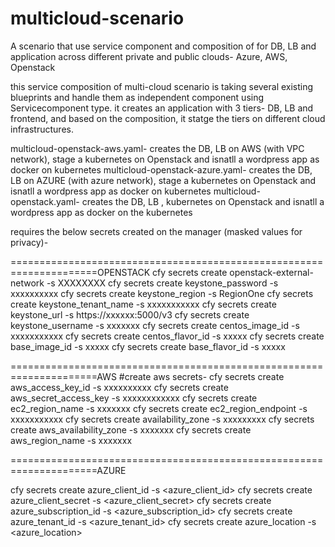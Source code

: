# multicloud-scenario
A scenario that use service component and composition of  for DB, LB and application across different private and public clouds- Azure, AWS, Openstack


this service composition of multi-cloud scenario is taking several existing blueprints and handle them as independent component using Servicecomponent type.
it creates an application with 3 tiers-
DB, LB and frontend, and based on the composition, it statge the tiers on different cloud infrastructures.

multicloud-openstack-aws.yaml- creates the DB, LB on AWS (with VPC network), stage a kubernetes on Openstack and isnatll a wordpress app as docker on kubernetes
multicloud-openstack-azure.yaml- creates the DB, LB on AZURE (with azure network), stage a kubernetes on Openstack and isnatll a wordpress app as docker on kubernetes
multicloud-openstack.yaml- creates the DB, LB , kubernetes on Openstack and isnatll a wordpress app as docker on the kubernetes


requires the below secrets created on the manager (masked values for privacy)-

=====================================================================OPENSTACK
cfy secrets create openstack-external-network -s XXXXXXXX
cfy secrets create keystone_password -s xxxxxxxxxx
cfy secrets create keystone_region -s RegionOne
cfy secrets create keystone_tenant_name -s xxxxxxxxxxx
cfy secrets create keystone_url -s https://xxxxxx:5000/v3
cfy secrets create keystone_username -s xxxxxxx
cfy secrets create centos_image_id -s xxxxxxxxxxx
cfy secrets create centos_flavor_id -s xxxxx
cfy secrets create base_image_id -s xxxxx
cfy secrets create base_flavor_id -s xxxxx

=====================================================================AWS
#create aws secrets-
cfy secrets create aws_access_key_id -s xxxxxxxxxx
cfy secrets create aws_secret_access_key -s xxxxxxxxxxxx
cfy secrets create ec2_region_name -s xxxxxxx
cfy secrets create ec2_region_endpoint -s xxxxxxxxxxx
cfy secrets create availability_zone -s xxxxxxxxx
cfy secrets create aws_availability_zone -s xxxxxxx
cfy secrets create aws_region_name -s xxxxxxx

=====================================================================AZURE

cfy secrets create azure_client_id -s <azure_client_id>
cfy secrets create azure_client_secret -s <azure_client_secret>
cfy secrets create azure_subscription_id -s <azure_subscription_id>
cfy secrets create azure_tenant_id -s <azure_tenant_id>
cfy secrets create azure_location -s <azure_location>

